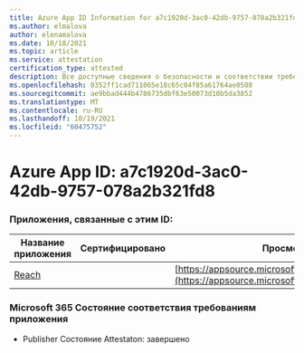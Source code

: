 ```yaml
---
title: Azure App ID Information for a7c1920d-3ac0-42db-9757-078a2b321fd8
ms.author: elmalova
author: elenamalova
ms.date: 10/18/2021
ms.topic: article
ms.service: attestation
certification_type: attested
description: Все доступные сведения о безопасности и соответствии требованиям для a7c1920d-3ac0-42db-9757-078a2b321fd8.
ms.openlocfilehash: 0352ff1cad711065e18c65c04f85a61764ae0508
ms.sourcegitcommit: ae9bbad444b4786735dbf63e50073d10b5da3852
ms.translationtype: MT
ms.contentlocale: ru-RU
ms.lasthandoff: 10/19/2021
ms.locfileid: "60475752"
---
```

# <a name="azure-app-id-a7c1920d-3ac0-42db-9757-078a2b321fd8"></a>Azure App ID: a7c1920d-3ac0-42db-9757-078a2b321fd8


### <a name="apps-associated-with-this-id"></a>Приложения, связанные с этим ID:
| **Название приложения** | **Сертифицировано** | **Просмотр в AppSource** |
|--------------|---------------|-----------------------|
| [Reach](https://docs.microsoft.com/microsoft-365-app-certification/forward/WA200002045) |  | [https://appsource.microsoft.com/product/office/WA200002045](https://appsource.microsoft.com/product/office/WA200002045) |

### <a name="microsoft-365-app-compliance-status"></a>Microsoft 365 Состояние соответствия требованиям приложения
- Publisher Состояние Attestaton: завершено
